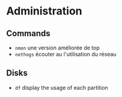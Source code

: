 # Administration

## Commands

- `nmon` une version améliorée de top
- `nethogs` écouter au l'utilisation du réseau

## Disks 

- `df` display the usage of each partition
